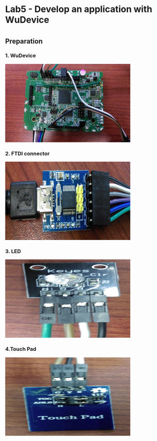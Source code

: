 <h1>Lab5 - Develop an application with WuDevice<h1>
<h2>Preparation</h2>
<h3>1. WuDevice</h3>
<img src="https://github.com/KuangChih/Design-for-IoT-Middleware/blob/master/Lab5/WuDevice.jpg" width="400" height="250">
<h3>2. FTDI connector</h3>
<img src="https://github.com/KuangChih/Design-for-IoT-Middleware/blob/master/Lab5/FTDI%20connector.jpg" width="400" height="250">
<h3>3. LED</h3>
<img src="https://github.com/KuangChih/Design-for-IoT-Middleware/blob/master/Lab5/LED.jpg" width="400" height="250">
<h3>4.Touch Pad</h3>
<img src="https://github.com/KuangChih/Design-for-IoT-Middleware/blob/master/Lab5/Touch%20Pad.jpg" width="400" height="250">
